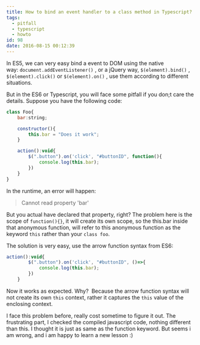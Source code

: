 ```yaml
---
title: How to bind an event handler to a class method in Typescript?
tags:
  - pitfall
  - typescript
  - howto
id: 98
date: 2016-08-15 00:12:39
---
```


In ES5, we can very easy bind a event to DOM using the native way: `document.addEventListener()` , or a jQuery way, `$(element).bind()` , `$(element).click()` or `$(element).on()` , use them according to different situations.

But in the ES6 or Typescript, you will face some pitfall if you don;t care the details. Suppose you have the following code:

<!--more-->
```javascript
class Foo{
    bar:string;

    constructor(){
        this.bar = "Does it work";
    }

    action():void{
        $(".button").on('click', "#buttonID", function(){
            console.log(this.bar);
        })
    }
}
```

In the runtime, an error will happen:

> Cannot read property 'bar'

But you actual have declared that property, right? The problem here is the scope of `function(){}`, it will create its own scope, so the this.bar inside that anonymous function, will refer to this anonymous function as the keyword `this` rather than your `class foo`.

The solution is very easy, use the arrow function syntax from ES6:

```javascript
action():void{
        $(".button").on('click', "#buttonID", ()=>{
            console.log(this.bar);
        })
    }
```

Now it works as expected. Why?  Because the arrow function syntax will not create its own `this` context, rather it captures the `this` value of the enclosing context.

I face this problem before, really cost sometime to figure it out. The frustrating part, I checked the compiled javascript code, nothing different than this. I thought it is just as same as the function keyword. But seems i am wrong, and i am happy to learn a new lesson :)
